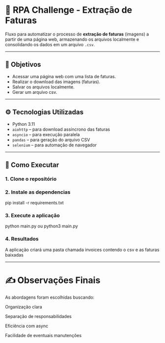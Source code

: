 # 🧾 RPA Challenge - Extração de Faturas

Fluxo para automatizar o processo de **extração de faturas** (imagens) a partir de uma página web, armazenando os arquivos localmente e consolidando os dados em um arquivo `.csv`.

---

## 📌 Objetivos

- Acessar uma página web com uma lista de faturas.
- Realizar o download das imagens (faturas).
- Salvar os arquivos localmente.
- Gerar um arquivo csv.

---

## ⚙️ Tecnologias Utilizadas

- Python 3.11
- `aiohttp` – para download assíncrono das faturas
- `asyncio` – para execução paralela
- `pandas` – para geração do arquivo CSV
- `selenium` – para automação de navegador

---

## 🔧 Como Executar

### 1. Clone o repositório

### 2. Instale as dependencias
pip install -r requirements.txt

### 3. Execute a aplicação
python main.py ou python3 main.py

### 4. Resultados
A aplicação criará uma pasta chamada invoices contendo o csv e as faturas baixadas

---

# ✍️ Observações Finais
As abordagens foram escolhidas buscando:

Organização clara

Separação de responsabilidades

Eficiência com async

Facilidade de eventuais manutenções
